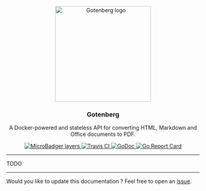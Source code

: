 <p align="center">
    <img src="https://user-images.githubusercontent.com/8983173/49701058-4a750400-fbe7-11e8-922f-87dc3f9e72d6.png" alt="Gotenberg logo" width="250" height="250" />
</p>
<h3 align="center">Gotenberg</h3>
<p align="center">A Docker-powered and stateless API for converting HTML, Markdown and Office documents to PDF.</p>
<p align="center">
    <a href="https://microbadger.com/images/thecodingmachine/gotenberg:2.0.0">
        <img src="https://images.microbadger.com/badges/image/thecodingmachine/gotenberg:2.0.0.svg" alt="MicroBadger layers">
    </a>
    <a href="https://travis-ci.org/thecodingmachine/gotenberg">
        <img src="https://travis-ci.org/thecodingmachine/gotenberg.svg?branch=master" alt="Travis CI">
    </a>
    <a href="https://godoc.org/github.com/thecodingmachine/gotenberg">
        <img src="https://godoc.org/github.com/thecodingmachine/gotenberg?status.svg" alt="GoDoc">
    </a>
    <a href="https://goreportcard.com/report/thecodingmachine/gotenberg">
        <img src="https://goreportcard.com/badge/github.com/thecodingmachine/gotenberg" alt="Go Report Card">
    </a>
</p>

---

TODO

---

Would you like to update this documentation ? Feel free to open an [issue](../../issues).